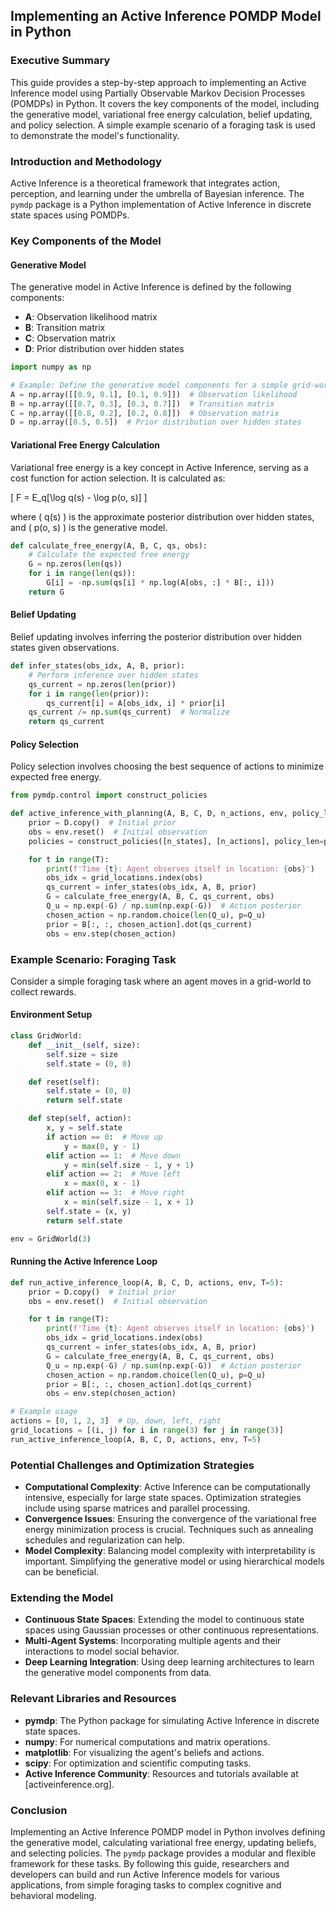 ## Implementing an Active Inference POMDP Model in Python

### Executive Summary

This guide provides a step-by-step approach to implementing an Active Inference model using Partially Observable Markov Decision Processes (POMDPs) in Python. It covers the key components of the model, including the generative model, variational free energy calculation, belief updating, and policy selection. A simple example scenario of a foraging task is used to demonstrate the model's functionality.

### Introduction and Methodology

Active Inference is a theoretical framework that integrates action, perception, and learning under the umbrella of Bayesian inference. The `pymdp` package is a Python implementation of Active Inference in discrete state spaces using POMDPs.

### Key Components of the Model

#### Generative Model

The generative model in Active Inference is defined by the following components:

- **A**: Observation likelihood matrix
- **B**: Transition matrix
- **C**: Observation matrix
- **D**: Prior distribution over hidden states

```python
import numpy as np

# Example: Define the generative model components for a simple grid-world
A = np.array([[0.9, 0.1], [0.1, 0.9]])  # Observation likelihood
B = np.array([[0.7, 0.3], [0.3, 0.7]])  # Transition matrix
C = np.array([[0.8, 0.2], [0.2, 0.8]])  # Observation matrix
D = np.array([0.5, 0.5])  # Prior distribution over hidden states
```

#### Variational Free Energy Calculation

Variational free energy is a key concept in Active Inference, serving as a cost function for action selection. It is calculated as:

\[ F = E_q[\log q(s) - \log p(o, s)] \]

where \( q(s) \) is the approximate posterior distribution over hidden states, and \( p(o, s) \) is the generative model.

```python
def calculate_free_energy(A, B, C, qs, obs):
    # Calculate the expected free energy
    G = np.zeros(len(qs))
    for i in range(len(qs)):
        G[i] = -np.sum(qs[i] * np.log(A[obs, :] * B[:, i]))
    return G
```

#### Belief Updating

Belief updating involves inferring the posterior distribution over hidden states given observations.

```python
def infer_states(obs_idx, A, B, prior):
    # Perform inference over hidden states
    qs_current = np.zeros(len(prior))
    for i in range(len(prior)):
        qs_current[i] = A[obs_idx, i] * prior[i]
    qs_current /= np.sum(qs_current)  # Normalize
    return qs_current
```

#### Policy Selection

Policy selection involves choosing the best sequence of actions to minimize expected free energy.

```python
from pymdp.control import construct_policies

def active_inference_with_planning(A, B, C, D, n_actions, env, policy_len=2, T=5):
    prior = D.copy()  # Initial prior
    obs = env.reset()  # Initial observation
    policies = construct_policies([n_states], [n_actions], policy_len=policy_len)

    for t in range(T):
        print(f'Time {t}: Agent observes itself in location: {obs}')
        obs_idx = grid_locations.index(obs)
        qs_current = infer_states(obs_idx, A, B, prior)
        G = calculate_free_energy(A, B, C, qs_current, obs)
        Q_u = np.exp(-G) / np.sum(np.exp(-G))  # Action posterior
        chosen_action = np.random.choice(len(Q_u), p=Q_u)
        prior = B[:, :, chosen_action].dot(qs_current)
        obs = env.step(chosen_action)
```

### Example Scenario: Foraging Task

Consider a simple foraging task where an agent moves in a grid-world to collect rewards.

#### Environment Setup

```python
class GridWorld:
    def __init__(self, size):
        self.size = size
        self.state = (0, 0)

    def reset(self):
        self.state = (0, 0)
        return self.state

    def step(self, action):
        x, y = self.state
        if action == 0:  # Move up
            y = max(0, y - 1)
        elif action == 1:  # Move down
            y = min(self.size - 1, y + 1)
        elif action == 2:  # Move left
            x = max(0, x - 1)
        elif action == 3:  # Move right
            x = min(self.size - 1, x + 1)
        self.state = (x, y)
        return self.state

env = GridWorld(3)
```

#### Running the Active Inference Loop

```python
def run_active_inference_loop(A, B, C, D, actions, env, T=5):
    prior = D.copy()  # Initial prior
    obs = env.reset()  # Initial observation

    for t in range(T):
        print(f'Time {t}: Agent observes itself in location: {obs}')
        obs_idx = grid_locations.index(obs)
        qs_current = infer_states(obs_idx, A, B, prior)
        G = calculate_free_energy(A, B, C, qs_current, obs)
        Q_u = np.exp(-G) / np.sum(np.exp(-G))  # Action posterior
        chosen_action = np.random.choice(len(Q_u), p=Q_u)
        prior = B[:, :, chosen_action].dot(qs_current)
        obs = env.step(chosen_action)

# Example usage
actions = [0, 1, 2, 3]  # Up, down, left, right
grid_locations = [(i, j) for i in range(3) for j in range(3)]
run_active_inference_loop(A, B, C, D, actions, env, T=5)
```

### Potential Challenges and Optimization Strategies

- **Computational Complexity**: Active Inference can be computationally intensive, especially for large state spaces. Optimization strategies include using sparse matrices and parallel processing.
- **Convergence Issues**: Ensuring the convergence of the variational free energy minimization process is crucial. Techniques such as annealing schedules and regularization can help.
- **Model Complexity**: Balancing model complexity with interpretability is important. Simplifying the generative model or using hierarchical models can be beneficial.

### Extending the Model

- **Continuous State Spaces**: Extending the model to continuous state spaces using Gaussian processes or other continuous representations.
- **Multi-Agent Systems**: Incorporating multiple agents and their interactions to model social behavior.
- **Deep Learning Integration**: Using deep learning architectures to learn the generative model components from data.

### Relevant Libraries and Resources

- **pymdp**: The Python package for simulating Active Inference in discrete state spaces.
- **numpy**: For numerical computations and matrix operations.
- **matplotlib**: For visualizing the agent's beliefs and actions.
- **scipy**: For optimization and scientific computing tasks.
- **Active Inference Community**: Resources and tutorials available at [activeinference.org].

### Conclusion

Implementing an Active Inference POMDP model in Python involves defining the generative model, calculating variational free energy, updating beliefs, and selecting policies. The `pymdp` package provides a modular and flexible framework for these tasks. By following this guide, researchers and developers can build and run Active Inference models for various applications, from simple foraging tasks to complex cognitive and behavioral modeling.